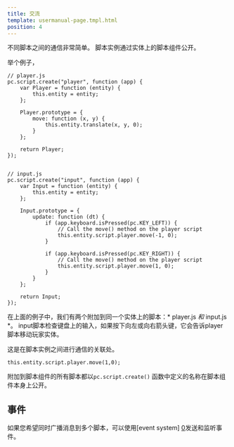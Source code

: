 ```yaml
---
title: 交流
template: usermanual-page.tmpl.html
position: 4
---
```


不同脚本之间的通信非常简单。 脚本实例通过实体上的脚本组件公开。

举个例子，

~~~javascript~~~
// player.js
pc.script.create("player", function (app) {
    var Player = function (entity) {
        this.entity = entity;
    };

    Player.prototype = {
        move: function (x, y) {
            this.entity.translate(x, y, 0);
        }
    };

    return Player;
});
~~~

~~~javascript~~~

// input.js
pc.script.create("input", function (app) {
    var Input = function (entity) {
        this.entity = entity;
    };

    Input.prototype = {
        update: function (dt) {
            if (app.keyboard.isPressed(pc.KEY_LEFT)) {
                // Call the move() method on the player script
                this.entity.script.player.move(-1, 0);
            }

            if (app.keyboard.isPressed(pc.KEY_RIGHT)) {
                // Call the move() method on the player script
                this.entity.script.player.move(1, 0);
            }
        }
    };

    return Input;
});
~~~

在上面的例子中，我们有两个附加到同一个实体上的脚本：* player.js *和* input.js *。 input脚本检查键盘上的输入，如果按下向左或向右箭头键，它会告诉player脚本移动玩家实体。

这是在脚本实例之间进行通信的关联处。

~~~js~~~
this.entity.script.player.move(1,0);
~~~

附加到脚本组件的所有脚本都以`pc.script.create()` 函数中定义的名称在脚本组件本身上公开。

## 事件

如果您希望同时广播消息到多个脚本，可以使用[event system] [0]发送和监听事件。

[0]: /user-manual/scripting/events

